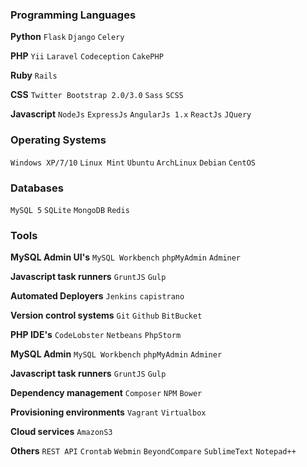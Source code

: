 ### Programming Languages

**Python**
`Flask` `Django` `Celery`

**PHP**
`Yii` `Laravel` `Codeception` `CakePHP`

**Ruby**
`Rails`
  
**CSS**
`Twitter Bootstrap 2.0/3.0` `Sass` `SCSS`
  
**Javascript**
`NodeJs`
`ExpressJs`
`AngularJs 1.x`
`ReactJs`
`JQuery`


### Operating Systems
`Windows XP/7/10`
`Linux Mint`
`Ubuntu`
`ArchLinux`
`Debian`
`CentOS` 


### Databases
`MySQL 5` `SQLite` `MongoDB` `Redis`


### Tools

**MySQL Admin UI's**
`MySQL Workbench` `phpMyAdmin` `Adminer`

**Javascript task runners**
`GruntJS` `Gulp`

**Automated Deployers**
`Jenkins` `capistrano`

**Version control systems**
`Git` `Github` `BitBucket`

**PHP IDE's**
`CodeLobster` `Netbeans` `PhpStorm`

**MySQL Admin**
`MySQL Workbench` `phpMyAdmin` `Adminer`

**Javascript task runners**
`GruntJS` `Gulp`

**Dependency management**
`Composer`
`NPM`
`Bower`

**Provisioning environments**
`Vagrant` `Virtualbox`

**Cloud services**
`AmazonS3`

**Others**
`REST API`
`Crontab`
`Webmin`
`BeyondCompare`
`SublimeText`
`Notepad++`
